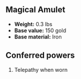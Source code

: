 ## Magical Amulet
- **Weight:** 0.3 lbs
- **Base value:** 150 gold
- **Base material:** Iron
## Conferred powers
1. Telepathy when worn
